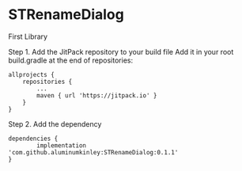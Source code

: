 # STRenameDialog
 First Library
 
 Step 1. Add the JitPack repository to your build file
 Add it in your root build.gradle at the end of repositories:
 
 	allprojects {
		repositories {
			...
			maven { url 'https://jitpack.io' }
		}
	}
 
 Step 2. Add the dependency

	dependencies {
	        implementation 'com.github.aluminumkinley:STRenameDialog:0.1.1'
	}
 
 
